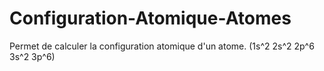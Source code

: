 # Configuration-Atomique-Atomes
Permet de calculer la configuration atomique d'un atome. (1s^2 2s^2 2p^6 3s^2 3p^6)
